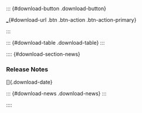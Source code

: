 
::: {#download-button .download-button}
<div>

[\_](_ "Download Quarto"){#download-url .btn .btn-action .btn-action-primary}

</div>
:::

::: {#download-table .download-table}
:::

:::: {#download-section-news}

### Release Notes

[]{.download-date}  

::: {#download-news .download-news}
:::

::::

